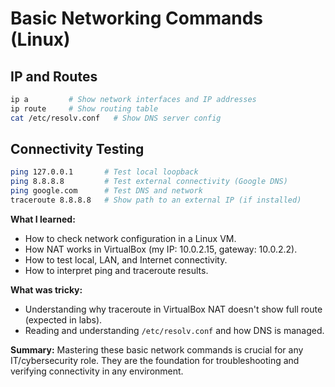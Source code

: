 # Basic Networking Commands (Linux)

## IP and Routes

```bash
ip a         # Show network interfaces and IP addresses
ip route     # Show routing table
cat /etc/resolv.conf   # Show DNS server config
```

## Connectivity Testing

```bash
ping 127.0.0.1       # Test local loopback
ping 8.8.8.8         # Test external connectivity (Google DNS)
ping google.com      # Test DNS and network
traceroute 8.8.8.8   # Show path to an external IP (if installed)
```

**What I learned:**
- How to check network configuration in a Linux VM.
- How NAT works in VirtualBox (my IP: 10.0.2.15, gateway: 10.0.2.2).
- How to test local, LAN, and Internet connectivity.
- How to interpret ping and traceroute results.

**What was tricky:**
- Understanding why traceroute in VirtualBox NAT doesn't show full route (expected in labs).
- Reading and understanding `/etc/resolv.conf` and how DNS is managed.

**Summary:**
Mastering these basic network commands is crucial for any IT/cybersecurity role. They are the foundation for troubleshooting and verifying connectivity in any environment.
